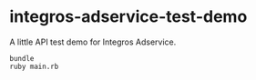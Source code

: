 # integros-adservice-test-demo

A little API test demo for Integros Adservice.

```
bundle
ruby main.rb
```
